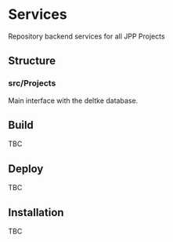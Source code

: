 # Services
Repository backend services for all JPP Projects

## Structure
### src/Projects
Main interface with the deltke database.

## Build
TBC

## Deploy
TBC

## Installation
TBC